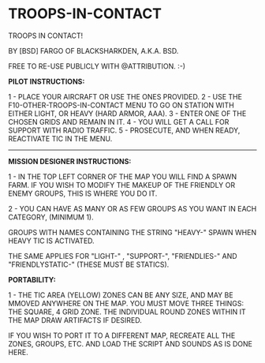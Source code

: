 # TROOPS-IN-CONTACT

TROOPS IN CONTACT! 

BY [BSD] FARGO OF BLACKSHARKDEN,  A.K.A. BSD.

FREE TO RE-USE PUBLICLY WITH @ATTRIBUTION. :-)

**PILOT INSTRUCTIONS:**

1 - PLACE YOUR AIRCRAFT OR USE THE ONES PROVIDED.
2 - USE THE F10-OTHER-TROOPS-IN-CONTACT MENU TO GO ON STATION WITH EITHER LIGHT, OR HEAVY (HARD ARMOR, AAA).
3 - ENTER ONE OF THE CHOSEN GRIDS AND REMAIN IN IT.
4 - YOU WILL GET A CALL FOR SUPPORT WITH RADIO TRAFFIC.
5 - PROSECUTE, AND WHEN READY, REACTIVATE TIC IN THE MENU.

---------------------------------------------------

**MISSION DESIGNER INSTRUCTIONS:**

1 - IN THE TOP LEFT CORNER OF THE MAP YOU WILL FIND A SPAWN FARM. IF YOU WISH TO MODIFY THE MAKEUP OF THE FRIENDLY OR ENEMY GROUPS, THIS IS WHERE YOU DO IT. 

2 - YOU CAN HAVE AS MANY OR AS FEW GROUPS AS YOU WANT IN EACH CATEGORY, (MINIMUM 1).

GROUPS WITH NAMES  CONTAINING THE STRING "HEAVY-" SPAWN WHEN HEAVY TIC IS ACTIVATED. 

THE SAME APPLIES FOR "LIGHT-" ,  "SUPPORT-", "FRIENDLIES-" AND "FRIENDLYSTATIC-" (THESE MUST BE STATICS).


**PORTABILITY:**

1 - THE TIC AREA (YELLOW)  ZONES CAN BE ANY SIZE, AND MAY BE MMOVED ANYWHERE ON THE MAP. YOU MUST MOVE THREE THINGS:
THE SQUARE, 4 GRID ZONE. 
THE INDIVIDUAL ROUND ZONES WITHIN IT
THE MAP DRAW ARTIFACTS IF DESIRED.

IF YOU WISH TO PORT IT TO A DIFFERENT MAP, RECREATE ALL THE ZONES, GROUPS, ETC. AND LOAD THE SCRIPT AND SOUNDS AS IS DONE HERE. 
